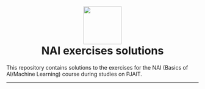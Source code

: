 <h1 align="center">
  <div>
    <img width="100" src="https://raw.githubusercontent.com/MarosLodnipeguh/PJATK/master/logo.png" alt="" />
  </div>
  NAI exercises solutions
</h1>

This repository contains solutions to the exercises for the NAI (Basics of AI/Machine Learning) course during studies on PJAIT.

---

